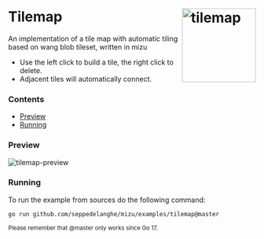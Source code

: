 # <img align="right" width="150" src="https://user-images.githubusercontent.com/19890545/149236649-46f4b5ae-0161-47fe-be75-43aff363ce19.png" alt="tilemap" title="tilemap" /> Tilemap

An implementation of a tile map with automatic tiling based on wang blob tileset, written in mizu

- Use the left click to build a tile, the right click to delete.
- Adjacent tiles will automatically connect.

### Contents

- [Preview](#preview)
- [Running](#running)


### Preview

![tilemap-preview](https://user-images.githubusercontent.com/19890545/149233216-652ad973-4942-494f-a790-5ff059f10559.gif)

### Running

To run the example from sources do the following command:

```
go run github.com/seppedelanghe/mizu/examples/tilemap@master
```
<sub>Please remember that @master only works since Go 17.</sub>
